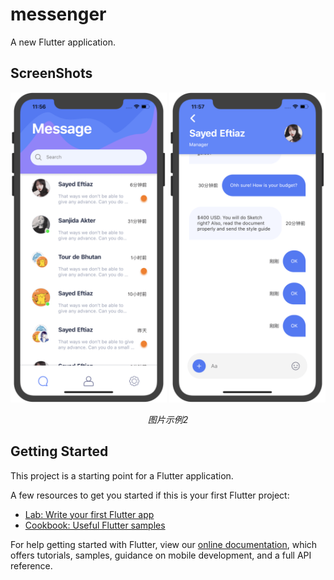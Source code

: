 # messenger

A new Flutter application.

## ScreenShots
<p align="center">
	<img src="https://github.com/Yoyun/messenger/blob/master/screenshots/screenshots_1.png" alt="Sample"  width="250" >
	<img src="https://github.com/Yoyun/messenger/blob/master/screenshots/screenshots_2.png" alt="Sample"  width="250" >
	<p align="center">
		<em>图片示例2</em>
	</p>
</p>


## Getting Started

This project is a starting point for a Flutter application.

A few resources to get you started if this is your first Flutter project:

- [Lab: Write your first Flutter app](https://flutter.dev/docs/get-started/codelab)
- [Cookbook: Useful Flutter samples](https://flutter.dev/docs/cookbook)

For help getting started with Flutter, view our 
[online documentation](https://flutter.dev/docs), which offers tutorials, 
samples, guidance on mobile development, and a full API reference.
